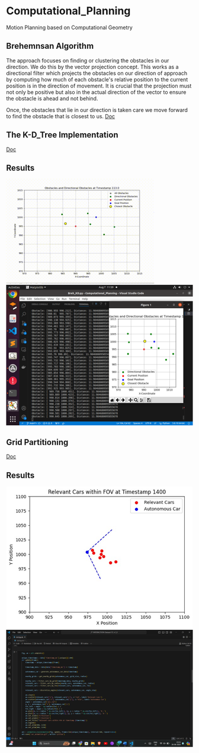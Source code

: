 # Computational_Planning
Motion Planning based on Computational Geometry 

## Brehemnsan Algorithm 
The approach focuses on finding or clustering the obstacles in our direction. We do this by the vector projection concept. This works as a directional filter which projects the obstacles on our direction of approach by computing how much of each obstacle's relative position to the current position is in the direction of movement. It is crucial that the projection must not only be positive but also in the actual direction of the vector to ensure the obstacle is ahead and not behind.

Once, the obstacles that lie in our direction is taken care we move forward to find the obstacle that is closest to us. 
[Doc](https://docs.google.com/document/d/1HwhR370o9kS2Lb4gRbg8JsDy_vtT5b6vlm_0Y4IKhEk/edit)

## The K-D_Tree Implementation
[Doc](https://medium.com/smucs/a-look-into-k-dimensional-trees-290ec69dffe9#:~:text=What%20is%20a%20K%2DDimensional,in%20the%20multi%20dimensional%20space.)

## Results 
![Brehemnsan algorithm implementation with K-D Tree](https://github.com/Tejal-19/Computational_Planning/blob/main/brehem_KD.gif)
![Results showing the Obstacles within the 360 degree range and their distances from the robot](results_brehemen.png)

## Grid Partitioning
[Doc]([https://docs.google.com/document/d/1h5gE9apKF-Ykxpte6mRMIKQhAqh1xXK2J0Vk6-Jg9VI/edit?usp=sharing](https://drive.google.com/file/d/1nJpUEtxvjc6ju9PCPrMT7-FcgVk0JdyR/view?usp=drive_link))

## Results
![Plot](tenetative_result.jpg)
![code](code.png)
